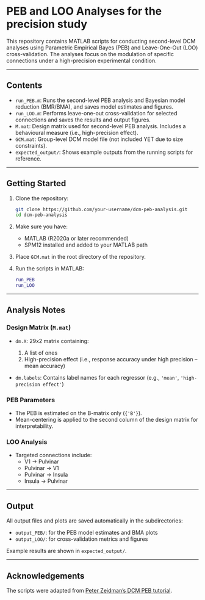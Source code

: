 # PEB and LOO Analyses for the precision study 

This repository contains MATLAB scripts for conducting second-level DCM analyses using Parametric Empirical Bayes (PEB) and Leave-One-Out (LOO) cross-validation. The analyses focus on the modulation of specific connections under a high-precision experimental condition.

---

## Contents

- `run_PEB.m`: Runs the second-level PEB analysis and Bayesian model reduction (BMR/BMA), and saves model estimates and figures.
- `run_LOO.m`: Performs leave-one-out cross-validation for selected connections and saves the results and output figures.
- `M.mat`: Design matrix used for second-level PEB analysis. Includes a behavioural measure (i.e., high-precision effect).
- `GCM.mat`: Group-level DCM model file (not included YET due to size constraints).
- `expected_output/`: Shows example outputs from the running scripts for reference.

---

## Getting Started

1. Clone the repository:
    ```bash
    git clone https://github.com/your-username/dcm-peb-analysis.git
    cd dcm-peb-analysis
    ```

2. Make sure you have:
    - MATLAB (R2020a or later recommended)
    - SPM12 installed and added to your MATLAB path

3. Place `GCM.mat` in the root directory of the repository.

4. Run the scripts in MATLAB:
    ```matlab
    run_PEB
    run_LOO
    ```

---

## Analysis Notes

### Design Matrix (`M.mat`)
- `dm.X`: 29x2 matrix containing:
    1. A list of ones
    2. High-precision effect (i.e., response accuracy under high precision – mean accuracy)

- `dm.labels`: Contains label names for each regressor (e.g., `'mean'`, `'high-precision effect'`)

### PEB Parameters
- The PEB is estimated on the B-matrix only (`{'B'}`).
- Mean-centering is applied to the second column of the design matrix for interpretability.

### LOO Analysis
- Targeted connections include:
    - V1 → Pulvinar
    - Pulvinar → V1
    - Pulvinar → Insula
    - Insula → Pulvinar

---

## Output

All output files and plots are saved automatically in the subdirectories:

- `output_PEB/`: for the PEB model estimates and BMA plots
- `output_LOO/`: for cross-validation metrics and figures

Example results are shown in `expected_output/`.

---

## Acknowledgements

The scripts were adapted from [Peter Zeidman’s DCM PEB tutorial](https://github.com/pzeidman/dcm-peb-example).

